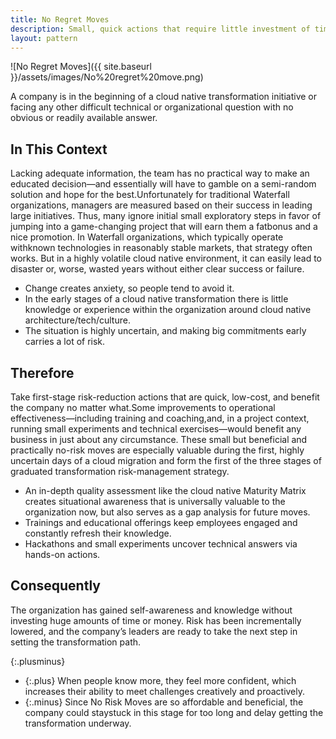 ```yaml
---
title: No Regret Moves
description: Small, quick actions that require little investment of time and money but increase knowledge,reduce risk, and benefit the entire organization—inside or outside of a transformation scenario
layout: pattern
---
```


![No Regret Moves]({{ site.baseurl }}/assets/images/No%20regret%20move.png)

A company is in the beginning of a cloud native transformation initiative or facing any other difficult technical or organizational question with no obvious or readily available answer.

## In This Context

Lacking adequate information, the team has no practical way to make an educated decision—and essentially will have to gamble on a semi-random solution and hope for the best.Unfortunately for traditional Waterfall organizations, managers are measured based on their success in leading large initiatives. Thus, many ignore initial small exploratory steps in favor of jumping into a game-changing project that will earn them a fatbonus and a nice promotion. In Waterfall organizations, which typically operate withknown technologies in reasonably stable markets, that strategy often works. But in a highly volatile cloud native environment, it can easily lead to disaster or, worse, wasted years without either clear success or failure.

- Change creates anxiety, so people tend to avoid it.
- In the early stages of a cloud native transformation there is little knowledge or experience within the organization around cloud native architecture/tech/culture.
- The situation is highly uncertain, and making big commitments early carries a lot of risk.

## Therefore

Take first-stage risk-reduction actions that are quick, low-cost, and benefit the company no matter what.Some improvements to operational effectiveness—including training and coaching,and, in a project context, running small experiments and technical exercises—would benefit any business in just about any circumstance. These small but beneficial and practically no-risk moves are especially valuable during the first, highly uncertain days of a cloud migration and form the first of the three stages of graduated transformation risk-management strategy.

- An in-depth quality assessment like the cloud native Maturity Matrix creates situational awareness that is universally valuable to the organization now, but also serves as a gap analysis for future moves.
- Trainings and educational offerings keep employees engaged and constantly refresh their knowledge.
- Hackathons and small experiments uncover technical answers via hands-on actions.

## Consequently

The organization has gained self-awareness and knowledge without investing huge amounts of time or money. Risk has been incrementally lowered, and the company’s leaders are ready to take the next step in setting the transformation path.

{:.plusminus}
- {:.plus} When people know more, they feel more confident, which increases their ability to meet challenges creatively and proactively.
- {:.minus} Since No Risk Moves are so affordable and beneficial, the company could staystuck in this stage for too long and delay getting the transformation underway.
